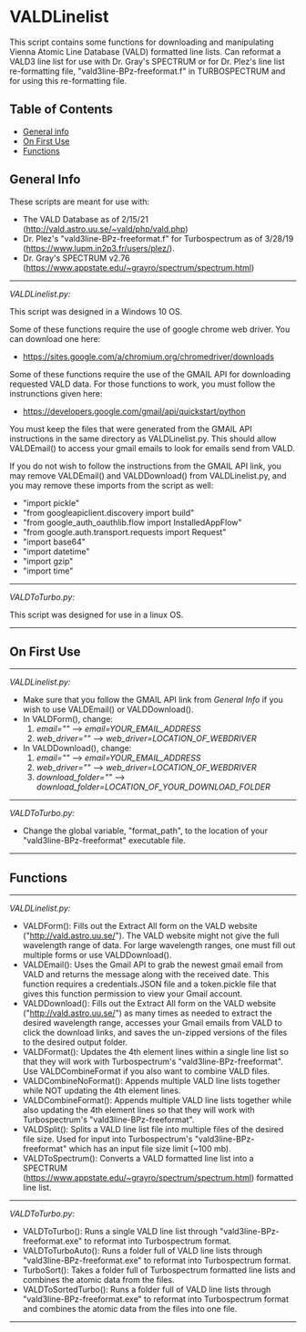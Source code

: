 # VALDLinelist
This script contains some functions for downloading and manipulating Vienna Atomic Line Database (VALD) formatted line lists. Can reformat a VALD3 line list for use with Dr. Gray's SPECTRUM or for Dr. Plez's line list re-formatting file, "vald3line-BPz-freeformat.f" in TURBOSPECTRUM and for using this re-formatting file.

## Table of Contents
* [General info](#general-info)
* [On First Use](#on-first-use)
* [Functions](#functions)

## General Info

These scripts are meant for use with:
* The VALD Database as of 2/15/21 (http://vald.astro.uu.se/~vald/php/vald.php)
* Dr. Plez's "vald3line-BPz-freeformat.f" for Turbospectrum as of 3/28/19 (https://www.lupm.in2p3.fr/users/plez/).
* Dr. Gray's SPECTRUM v2.76 (https://www.appstate.edu/~grayro/spectrum/spectrum.html)  
---------------------------------------------------------------------------------------------------------------------------------  
*VALDLinelist.py:*  

This script was designed in a Windows 10 OS.  

Some of these functions require the use of google chrome web driver. You can download one here:
* https://sites.google.com/a/chromium.org/chromedriver/downloads  

Some of these functions require the use of the GMAIL API for downloading requested VALD data. For those functions to work, you must follow the instrunctions given here:
* https://developers.google.com/gmail/api/quickstart/python  

You must keep the files that were generated from the GMAIL API instructions in the same directory as VALDLinelist.py. This should allow VALDEmail() to access your gmail emails to look for emails send from VALD.  
  
If you do not wish to follow the instructions from the GMAIL API link, you may remove VALDEmail() and VALDDownload() from VALDLinelist.py, and you may remove these imports from the script as well:
* "import pickle"
* "from googleapiclient.discovery import build"
* "from google_auth_oauthlib.flow import InstalledAppFlow"
* "from google.auth.transport.requests import Request"
* "import base64"
* "import datetime"
* "import gzip"
* "import time"    
---------------------------------------------------------------------------------------------------------------------------------  
*VALDToTurbo.py:*  

This script was designed for use in a linux OS.

---------------------------------------------------------------------------------------------------------------------------------  

## On First Use
---------------------------------------------------------------------------------------------------------------------------------  
*VALDLinelist.py:*  

* Make sure that you follow the GMAIL API link from *General Info* if you wish to use VALDEmail() or VALDDownload().
* In VALDForm(), change:
  1. *email=""*  -->  *email=YOUR_EMAIL_ADDRESS*
  2. *web_driver=""*  -->  *web_driver=LOCATION_OF_WEBDRIVER*
* In VALDDownload(), change:
  1. *email=""*  -->  *email=YOUR_EMAIL_ADDRESS*
  2. *web_driver=""*  -->  *web_driver=LOCATION_OF_WEBDRIVER*
  3. *download_folder=""*  -->  *download_folder=LOCATION_OF_YOUR_DOWNLOAD_FOLDER*  
---------------------------------------------------------------------------------------------------------------------------------  
*VALDToTurbo.py:*  

* Change the global variable, "format_path", to the location of your "vald3line-BPz-freeformat" executable file.  
---------------------------------------------------------------------------------------------------------------------------------  

## Functions
---------------------------------------------------------------------------------------------------------------------------------  
*VALDLinelist.py:*  

* VALDForm(): Fills out the Extract All form on the VALD website ("http://vald.astro.uu.se/"). The VALD website might not give the full wavelength range of data. For large wavelength ranges, one must fill out multiple forms or use VALDDownload().
* VALDEmail(): Uses the Gmail API to grab the newest gmail email from VALD and returns the message along with the received date. This function requires a credentials.JSON file and a token.pickle file that gives this function permission to view your Gmail account.
* VALDDownload(): Fills out the Extract All form on the VALD website ("http://vald.astro.uu.se/") as many times as needed to extract the desired wavelength range, accesses your Gmail emails from VALD to click the download links, and saves the un-zipped versions of the files to the desired output folder.
* VALDFormat(): Updates the 4th element lines within a single line list so that they will work with Turbospectrum's "vald3line-BPz-freeformat". Use VALDCombineFormat if you also want to combine VALD files.
* VALDCombineNoFormat(): Appends multiple VALD line lists together while NOT updating the 4th element lines.
* VALDCombineFormat(): Appends multiple VALD line lists together while also updating the 4th element lines so that they will work with Turbospectrum's "vald3line-BPz-freeformat".
* VALDSplit(): Splits a VALD line list file into multiple files of the desired file size. Used for input into Turbospectrum's "vald3line-BPz-freeformat" which has an input file size limit (~100 mb).
* VALDToSpectrum(): Converts a VALD formatted line list into a SPECTRUM (https://www.appstate.edu/~grayro/spectrum/spectrum.html) formatted line list.  
--------------------------------------------------------------------------------------------------------------------------------- 
*VALDToTurbo.py:*  

* VALDToTurbo(): Runs a single VALD line list through "vald3line-BPz-freeformat.exe" to reformat into Turbospectrum format.
* VALDToTurboAuto(): Runs a folder full of VALD line lists through "vald3line-BPz-freeformat.exe" to reformat into Turbospectrum format.
* TurboSort(): Takes a folder full of Turbospectrum formatted line lists and combines the atomic data from the files.
* VALDToSortedTurbo(): Runs a folder full of VALD line lists through "vald3line-BPz-freeformat.exe" to reformat into Turbospectrum format and combines the atomic data from the files into one file.  
--------------------------------------------------------------------------------------------------------------------------------- 

